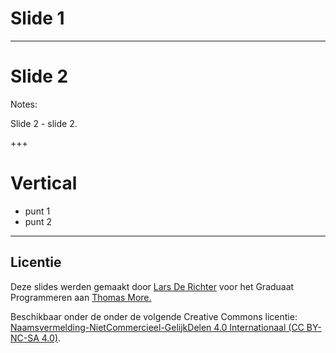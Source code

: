 # Slide 1

---

<!-- .slide: data-background-image="https://via.placeholder.com/1920x1080" data-background-size="contain" -->

# Slide 2

Notes:

Slide 2 - slide 2.

+++

# Vertical

- punt 1 <!-- .element: class="fragment" -->
- punt 2 <!-- .element: class="fragment" -->

---

## Licentie

Deze slides werden gemaakt door [Lars De Richter](mailto:lars.derichter@thomasmore.be) voor het Graduaat Programmeren aan [Thomas More.](http://thomasmore.be)

Beschikbaar onder de onder de volgende Creative Commons licentie: [Naamsvermelding-NietCommercieel-GelijkDelen 4.0 Internationaal (CC BY-NC-SA 4.0)](https://creativecommons.org/licenses/by-nc-sa/4.0/deed.nl).
